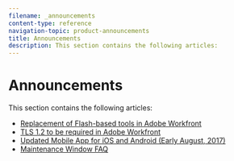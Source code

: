 ```yaml
---
filename: _announcements
content-type: reference
navigation-topic: product-announcements
title: Announcements
description: This section contains the following articles:
---
```


# Announcements

This section contains the following articles:

* [Replacement of Flash-based tools in Adobe Workfront](../../product-announcements/announcements/replace-flash-tools.md) 
* [TLS 1.2 to be required in Adobe Workfront](../../product-announcements/announcements/tls-1-disabled.md) 
* [Updated Mobile App for iOS and Android (Early August, 2017)](../../product-announcements/announcements/updated-mobile-app.md) 
* [Maintenance Window FAQ](../../product-announcements/announcements/maintenance-window-faq.md)

